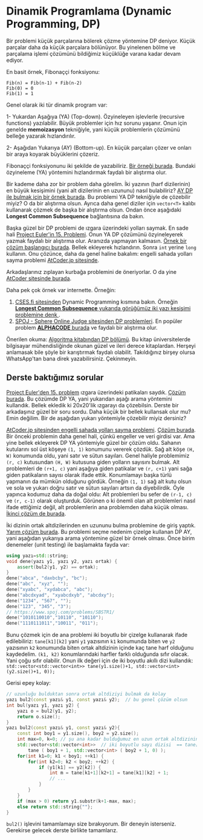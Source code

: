 Dinamik Programlama (Dynamic Programming, DP)
=======

Bir problemi küçük parçalarına bölerek çözme yöntemine DP deniyor. Küçük parçalar daha da küçük parçalara bölünüyor. Bu yinelenen bölme ve parçalama işlemi çözümünü bildiğimiz küçüklüğe varana kadar devam ediyor. 

En basit örnek, Fibonaççi fonksiyonu:  

```
Fib(n) = Fib(n-1) + Fib(n-2)  
Fib(0) = 0  
Fib(1) = 1
```

Genel olarak iki tür dinamik program var:

1- Yukardan Aşağıya (YA) (Top-down). Özyineleyen işlevlerle (recursive functions) yazılabilir. Büyük problemler için hız sorunu yaşanır. Onun için genelde **memoizasyon** tekniğiyle, yani küçük problemlerin çözümünü belleğe yazarak hızlandırılır.  

2- Aşağıdan Yukarıya (AY) (Bottom-up). En küçük parçaları çözer ve onları bir araya koyarak büyüklerini çözeriz.

Fibonaççi fonksiyonunu iki şekilde de yazabiliriz. [Bir örneği burada](https://onlinegdb.com/bQ9X2XKZd). Bundaki özyineleme (YA) yöntemini hızlandırmak faydalı bir alıştırma olur. 

Bir kademe daha zor bir problem daha görelim. İki yazının (harf dizilerinin) en büyük kesişimini (yani alt dizilerinin en uzununu) nasıl bulabiliriz? [AY DP ile bulmak için bir örnek burada](ortak_altdiziler/altdizi.cpp). Bu problemi YA DP tekniğiyle de çözebilir miyiz? O da bir alıştırma olsun. Ayrıca daha genel diziler için `vector<T>` kalıbı kullanarak çözmek de başka bir alıştırma olsun. Ondan önce aşağıdaki **Longest Common Subsequence** bağlantısına da bakın. 

Başka güzel bir DP problemi de ızgara üzerindeki yolları saymak. En sade hali [Project Euler'in 15. Problemi](https://projecteuler.net/problem=15). Onun YA DP çözümünü özyineleyerek yazmak faydalı bir alıştırma olur. Aranızda yapmayan kalmasın. [Örnek bir çözüm başlangıcı burada](https://onlinegdb.com/PusqCGJ6c). Bellek ekleyerek hızlandırın. Sonra `int` yerine `long` kullanın. Onu çözünce, daha da genel haline bakalım: engelli sahada yolları sayma problemi [AtCoder.jp sitesinde](https://atcoder.jp/contests/dp/tasks/dp_h).

Arkadaşlarınız zıplayan kurbağa problemini de öneriyorlar. O da yine [AtCoder sitesinde burada](https://atcoder.jp/contests/dp/tasks/dp_a).  

Daha pek çok örnek var internette. Örneğin: 

1. [CSES.fi sitesinden](https://cses.fi/problemset/) Dynamic Programming kısmına bakın. Örneğin [**Longest Common Subsequence** yukarıda görüğümüz iki yazı kesişimi problemine denk ](https://cses.fi/problemset/task/3403).  
2. [SPOJ - Sphere Online Judge sitesinden DP problemleri](https://www.spoj.com/problems/tag/dynamic-programming). En popüler problem [**ALPHACODE** burada](https://www.spoj.com/problems/ACODE/) ve faydalı bir alıştırma olur.  

Önerilen okuma: [Algoritma kitabından DP bölümü](https://people.eecs.berkeley.edu/~vazirani/algorithms/chap6.pdf). Bu kitap üniversitelerde bilgisayar mühendisliğinde okunan güzel ve ileri derece kitaplardan. Herşeyi anlamasak bile şöyle bir karıştırmak faydalı olabilit. Takıldığınız birşey olursa WhatsApp'tan bana direk yazabilirsiniz. Çekinmeyin.

Derste baktığımız sorular
----

[Project Euler'den 15. problem](https://projecteuler.net/problem=15) ızgara üzerindeki patikaları saydık. [Çözüm burada](https://www.onlinegdb.com/rLWkHMxGu5). Bu çözümde DP YA, yani yukarıdan aşağı arama yöntemini kullandık. Bellek ekledik ki 20x20'lik ızgarayı da çözebilsin. Derste bir arkadaşınız güzel bir soru sordu. Daha küçük bir bellek kullansak olur mu? Emin değilim. Bir de aşağıdan yukarı yöntemiyle çözebilir miyiz dersiniz?  

[AtCoder.jp sitesinden engelli sahada yolları sayma problemi](https://atcoder.jp/contests/dp/tasks/dp_h). [Çözüm burada](https://www.onlinegdb.com/BJ7qjYXnN). Bir önceki problemin daha genel hali, çünkü engeller ve veri girdisi var. Ama yine bellek ekleyerek DP YA yöntemiyle güzel bir çözüm oldu. Sahanın kutularını sol üst köşeye `(1, 1)` konumunu vererek çözdük. Sağ alt köşe `(H, W)` konumunda oldu, yani satır ve sütun sayıları. Genel haliyle problemimiz `(r, c)` kutusundan `(H, W)` kutusuna giden yolların sayısını bulmak. Alt problemleri de `(r+1, c)` yani aşağıya giden patikalar ve `(r, c+1)` yani sağa giden patikaların sayısı olarak ifade ettik. Konumlamayı başka türlü yapmanın da mümkün olduğunu gördük. Örneğin `(1, 1)` sağ alt kutu olsun ve sola ve yukarı doğru satır ve sütun sayıları artsın da diyebilirdik. Öyle yapınca kodumuz daha da doğal oldu: Alt problemleri bu sefer de `(r-1, c)` ve `(r, c-1)` olarak oluşturduk. Görünen o ki önemli olan alt problemleri nasıl ifade ettiğimiz değil, alt problemlerin ana problemden daha küçük olması. [İkinci çözüm de burada](https://www.onlinegdb.com/19X5NIcu7).  

İki dizinin ortak altdizilerinden en uzununu bulma problemine de giriş yaptık. [Yarım çözüm burada](https://www.onlinegdb.com/UEyDuzjdfB). Bu problemi seçme nedenim çizelge kullanan DP AY, yani aşağıdan yukarıya arama yöntemine güzel bir örnek olması. Önce birim denemeler (unit testing) ile başlamakta fayda var:  
```c++
using yazı=std::string;
void dene(yazı y1, yazı y2, yazı ortak) {
    assert(bul2(y1, y2) == ortak);
}
dene("abca", "daxbcby", "bc");
dene("abc", "xyz", "");
dene("xyabc", "xydabca", "abc");
dene("abcdxyad", "xyabcdxyb", "abcdxy");
dene("1234", "567", "");
dene("123", "345", "3");
// https://www.spoj.com/problems/SBSTR1/
dene("1010110010","10110", "10110");
dene("1110111011","10011", "011");
```
Bunu çözmek için de ana problemi iki boyutlu bir çizelge kullanarak ifade edilebiliriz: `tane[k1][k2]` yani `y1` yazısının `k1` konumunda biten ve `y2` yazısının `k2` konumunda biten ortak altdizinin içinde kaç tane harf olduğunu kaydedelim. `(k1, k2)` konumlarındaki harfler farklı olduğunda sıfır olacak. Yani çoğu sıfır olabilir. Onun ilk değeri için de iki boyutlu akıllı dizi kullandık:
```std::vector<std::vector<int>> tane(y1.size()+1, std::vector<int>(y2.size()+1, 0));```

Gerisi epey kolay:
```c++
// uzunluğu bulduktan sonra ortak altdiziyi bulmak da kolay
yazı bul2(const yazı& y1, const yazı& y2);  // bu genel çözüm olsun
int bul(yazı y1, yazı y2) {
    yazı o = bul2(y1, y2);
    return o.size();
}
yazı bul2(const yazı& y1, const yazı& y2){
    const int boy1 = y1.size(), boy2 = y2.size();
    int max=0, k=0; // şu ana kadar bulduğumuz en uzun ortak altdizinin uzunluğu ve y1'de bittiği konum
    std::vector<std::vector<int>>  // iki boyutlu sayı dizisi  == tane[boy1+1][boy2+1]
		tane ( boy1 + 1, std::vector<int> ( boy2 + 1, 0) );
    for(int k1=0; k1 < boy1; ++k1) {
        for(int k2=0; k2 < boy2; ++k2) {
            if (y1[k1] == y2[k2]) {
                int m = tane[k1+1][k2+1] = tane[k1][k2] + 1;
                // ...
            }
        }
    }
    if (max > 0) return y1.substr(k+1-max, max);
    else return std::string{""};
}
```
`bul2()` işlevini tamamlamayı size bırakıyorum. Bir deneyin isterseniz. Gerekirse gelecek derste birlikte tamamlarız.

